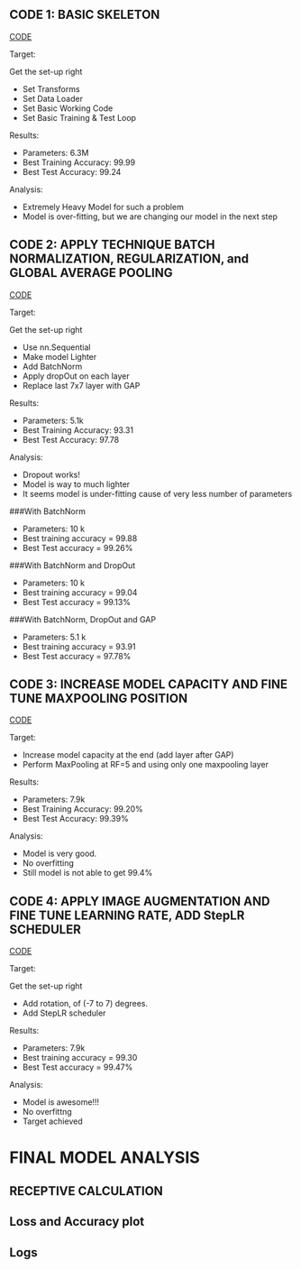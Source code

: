 ## CODE 1: BASIC SKELETON
[CODE](https://github.com/RaviVaishnav20/TSAI-EVA5/blob/master/Session%205%20-%20Coding%20Drill%20Down/notebooks/S5_notebook1.ipynb)

Target:

Get the set-up right

*   Set Transforms
*   Set Data Loader
*   Set Basic Working Code
*   Set Basic Training  & Test Loop

Results:

*   Parameters: 6.3M
*   Best Training Accuracy: 99.99
*   Best Test Accuracy: 99.24

Analysis:

*   Extremely Heavy Model for such a problem
*   Model is over-fitting, but we are changing our model in the next step


## CODE 2: APPLY TECHNIQUE BATCH NORMALIZATION, REGULARIZATION, and GLOBAL AVERAGE POOLING
[CODE](https://github.com/RaviVaishnav20/TSAI-EVA5/blob/master/Session%205%20-%20Coding%20Drill%20Down/notebooks/S5_notebook2.ipynb)

Target:

Get the set-up right
*   Use nn.Sequential
*   Make model Lighter
*   Add BatchNorm
*   Apply dropOut on each layer
*   Replace last 7x7 layer with GAP


Results:

*   Parameters: 5.1k
*   Best Training Accuracy: 93.31
*   Best Test Accuracy: 97.78

Analysis:
*   Dropout works!
*   Model is way to much lighter
*   It seems model is under-fitting cause of very less number of parameters

  ###With BatchNorm
  - Parameters: 10 k
  - Best training accuracy = 99.88
  - Best Test accuracy = 99.26%

  ###With BatchNorm and DropOut
  - Parameters: 10 k
  - Best training accuracy = 99.04
  - Best Test accuracy = 99.13%

  ###With BatchNorm, DropOut and GAP
  - Parameters: 5.1 k
  - Best training accuracy = 93.91
  - Best Test accuracy = 97.78%
  

## CODE 3: INCREASE MODEL CAPACITY AND FINE TUNE MAXPOOLING POSITION
[CODE](https://github.com/RaviVaishnav20/TSAI-EVA5/blob/master/Session%205%20-%20Coding%20Drill%20Down/notebooks/S5_notebook3.ipynb)

Target:

*   Increase model capacity at the end (add layer after GAP)
*   Perform MaxPooling at RF=5 and using only one maxpooling layer

Results:

*   Parameters: 7.9k
*   Best Training Accuracy: 99.20%
*   Best Test Accuracy: 99.39%

Analysis:

*   Model is very good.
*   No overfitting
*   Still model is not able to get 99.4%


## CODE 4: APPLY IMAGE AUGMENTATION AND FINE TUNE LEARNING RATE, ADD StepLR SCHEDULER
[CODE](https://github.com/RaviVaishnav20/TSAI-EVA5/blob/master/Session%205%20-%20Coding%20Drill%20Down/notebooks/S5_notebook4.ipynb)

Target:

Get the set-up right
*   Add rotation, of (-7 to 7) degrees.
*   Add StepLR scheduler

Results:

*   Parameters: 7.9k
*   Best training accuracy = 99.30
*   Best Test accuracy = 99.47%

Analysis:

*   Model is awesome!!!
*   No overfittng
*   Target achieved


# FINAL MODEL ANALYSIS

## RECEPTIVE CALCULATION
[](https://github.com/RaviVaishnav20/TSAI-EVA5/blob/master/Session%205%20-%20Coding%20Drill%20Down/images/RF_calculation.png)

## Loss and Accuracy plot
[](https://github.com/RaviVaishnav20/TSAI-EVA5/blob/master/Session%205%20-%20Coding%20Drill%20Down/images/Loss_and_accuracy_plot.png)

## Logs
[](https://github.com/RaviVaishnav20/TSAI-EVA5/blob/master/Session%205%20-%20Coding%20Drill%20Down/images/logs.png)
